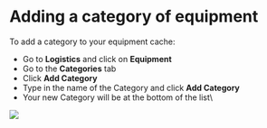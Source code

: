 # Adding a category of equipment

To add a category to your equipment cache:

* Go to **Logistics** and click on **Equipment**
* Go to the **Categories** tab
* Click **Add Category**
* Type in the name of the Category and click **Add Category**
* Your new Category will be at the bottom of the list\


![](<../../../.gitbook/assets/adding a category of equipment.gif>)
